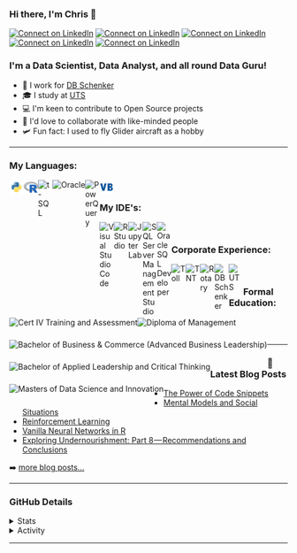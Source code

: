 ### Hi there, I'm Chris 👋

<!-- 
Good references:
- Shield details: https://shields.io/#your-badge
- Good Badges Repo: https://github.com/alexandresanlim/Badges4-README.md-Profile
- Another good Badges Repo: https://github.com/Ileriayo/markdown-badges 
-->

[![Connect on LinkedIn](https://img.shields.io/badge/--website?label=Website&logo=home-assistant&style=social)][website]
[![Connect on LinkedIn](https://img.shields.io/badge/--linkedin?label=LinkedIn&logo=linkedin&style=social)][linkedin]
[![Connect on LinkedIn](https://img.shields.io/badge/--stackoverflow?label=StackOverflow&logo=stack-overflow&style=social)][stackoverflow]
[![Connect on LinkedIn](https://img.shields.io/badge/--github?label=GitHub&logo=github&style=social)][github]
[![Connect on LinkedIn](https://img.shields.io/badge/--medium?label=Medium&logo=medium&style=social)][medium]

### I'm a Data Scientist, Data Analyst, and all round Data Guru!

<!--
Good reference sites for emoji's:
- https://gist.github.com/rxaviers/7360908
- https://gist.github.com/ricealexander/ae8b8cddc3939d6ba212f953701f53e6
- https://github.com/ikatyang/emoji-cheat-sheet
- https://unicode.org/emoji/charts/full-emoji-list.html
-->

- 🤵 I work for [DB Schenker][dbschenker]
- 🎓 I study at [UTS][uts]
- 💻 I'm keen to contribute to Open Source projects
- 🤝 I'd love to collaborate with like-minded people
- 🛩️ Fun fact: I used to fly Glider aircraft as a hobby

---

### My Languages:

[<img align="left" alt="Python" width="26px" src="https://raw.githubusercontent.com/github/explore/80688e429a7d4ef2fca1e82350fe8e3517d3494d/topics/python/python.png" />][python]
[<img align="left" alt="R" width="26px" src="https://raw.githubusercontent.com/github/explore/80688e429a7d4ef2fca1e82350fe8e3517d3494d/topics/r/r.png" />][r]
[<img align="left" alt="t-SQL" width="26px" src="https://hackr.io/tutorials/learn-sql-server/logo/logo-sql-server?ver=1557508629" />][tsql]
[<img align="left" alt="Oracle" height="26px" src="https://www.tenfold.com/wp-content/uploads/2017/05/icon-oracle-sales-cloud.png" />][plsql]
[<img align="left" alt="PowerQuery" width="26px" src="https://computrain.com//wp-content/uploads/2018/02/pq-icon-150x150.png" />][powerquery]
[<img align="left" alt="VB" width="26px" src="https://raw.githubusercontent.com/vscode-icons/vscode-icons/master/icons/file_type_vb.svg" />][vb]

</br>

### My IDE's:

[<img align="left" alt="Visual Studio Code" width="26px" src="https://upload.wikimedia.org/wikipedia/commons/thumb/9/9a/Visual_Studio_Code_1.35_icon.svg/1024px-Visual_Studio_Code_1.35_icon.svg.png" />][vscode]
[<img align="left" alt="RStudio" width="26px" src="https://enholm.net/wp-content/uploads/2015/08/RStudio-Ball.png" />][rstudio]
[<img align="left" alt="Jupyter Lab" width="26px" src="https://miro.medium.com/max/1036/1*FogMIj4gYwp3fTHLZuwavQ.png" />][jupyterlab]
[<img align="left" alt="SQL Server Management Studio" width="26px" src="https://www.edureka.co/blog/wp-content/uploads/2019/10/logo.png" />][ssms]
[<img align="left" alt="Oracle SQL Developer" width="26px" src="https://www.freeiconspng.com/uploads/sql-server-icon-png-28.png" />][sqldeveloper]

</br>

### Corporate Experience:

[<img align="left" alt="Toll" width="26px" src="https://posttrack.com/cdn/images/carriers/icons/0260-toll-group.png" />][toll]
[<img align="left" alt="TNT" width="26px" src="https://seeklogo.net/wp-content/uploads/2016/11/tnt-logo-vector-preview.png" />][tnt]
[<img align="left" alt="Rotary" width="26px" src="https://clubrunner.blob.core.windows.net/00000050229/Images/RotaryMoE_RGB.png" />][rotary]
[<img align="left" alt="DB Schenker" width="26px" src="https://seekvectorlogo.com/wp-content/uploads/2018/04/deutsche-bahn-db-vector-logo-small.png" />][schenker]
[<img align="left" alt="UTS" width="26px" src="https://storage-prtl-co.imgix.net/endor/organisations/11979/logos/1573589497_uts_logo_vertical_lockup_rgb_blk.jpg" />][schenker]

</br>

### Formal Education:

[<img align="left" alt="Cert IV Training and Assessment" height="40px" src="https://encrypted-tbn0.gstatic.com/images?q=tbn%3AANd9GcQMRm99KHU5nkIAMTOTUOEZ14VYuMFXM8y_Hw&usqp=CAU" />][benchmark_cert]
[<img align="left" alt="Diploma of Management" height="40px" src="https://encrypted-tbn0.gstatic.com/images?q=tbn%3AANd9GcQMRm99KHU5nkIAMTOTUOEZ14VYuMFXM8y_Hw&usqp=CAU" />][benchmark_dipm]
[<img align="left" alt="Bachelor of Business & Commerce (Advanced Business Leadership)" height="40px" src="https://www.greeningaustralia.org.au/wp-content/uploads/2017/11/University-of-Western-Sydney-final.png" />][uws_bbcabl]
[<img align="left" alt="Bachelor of Applied Leadership and Critical Thinking" height="40px" src="https://www.greeningaustralia.org.au/wp-content/uploads/2020/06/Western-Sydney-University_Stacked-Logo-200x200-1.png" />][wsu_balct]
[<img align="left" alt="Masters of Data Science and Innovation" height="40px" src="https://storage-prtl-co.imgix.net/endor/organisations/11979/logos/1573589497_uts_logo_vertical_lockup_rgb_blk.jpg" />][uts_mdsi]

</br>
</br>

---

### 📕 Latest Blog Posts

<!-- Blog Post Workflow: https://github.com/gautamkrishnar/blog-post-workflow -->

<!-- BLOG-POST-LIST:START -->
- [The Power of Code Snippets](https://medium.com/codex/the-power-of-code-snippets-9b0359e7ae2d?source=rss-56d03114dd5a------2)
- [Mental Models and Social Situations](https://betterhumans.pub/mental-models-80eb02b0dd70?source=rss-56d03114dd5a------2)
- [Reinforcement Learning](https://towardsdatascience.com/reinforcement-learning-fda8ff535bb6?source=rss-56d03114dd5a------2)
- [Vanilla Neural Networks in R](https://towardsdatascience.com/vanilla-neural-networks-in-r-43b028f415?source=rss-56d03114dd5a------2)
- [Exploring Undernourishment: Part 8 — Recommendations and Conclusions](https://medium.com/swlh/exploring-undernourishment-part-8-recommendations-and-conclusions-c5eb682bb3a5?source=rss-56d03114dd5a------2)
<!-- BLOG-POST-LIST:END -->

➡️ [more blog posts...][medium]

---

### GitHub Details

<details>
<summary>Stats</summary>

<!-- GitHub Stats: https://github.com/anuraghazra/github-readme-stats -->
<!-- Note: Set up as a one-row table, to get some pretty formatting of columns & borders -->

<table align="center">
<tr>
<td align="center">

[![GitHub Stats](https://chrimaho-github-readme-stats.vercel.app/api?username=chrimaho&show_icons=true&hide_border=true)][github]


</td>
<td align="center">

[![Top Langs](https://chrimaho-github-readme-stats.vercel.app/api/top-langs/?username=chrimaho&langs_count=8&hide_border=true&hide=html)][github]

</td>
</tr>
</table>

</details>

<details>
<summary>Activity</summary>

<!-- GitHub Activity: https://github.com/marketplace/actions/github-activity-readme -->
<!-- GitHub Activity ReadMe: https://github.com/jamesgeorge007/github-activity-readme -->

<!--START_SECTION:activity-->
1. 🎉 Merged PR [#9](https://github.com/chrimaho/ts-stat-tests/pull/9) in [chrimaho/ts-stat-tests](https://github.com/chrimaho/ts-stat-tests)
<!--END_SECTION:activity-->

</details>

---

<!--
**chrimaho/chrimaho** is a ✨ _special_ ✨ repository because its `README.md` (this file) appears on your GitHub profile.

Here are some ideas to get you started:

- 🔭 I’m currently working on ...
- 🌱 I’m currently learning ...
- 👯 I’m looking to collaborate on ...
- 🤔 I’m looking for help with ...
- 💬 Ask me about ...
- 📫 How to reach me: ...
- 😄 Pronouns: ...
- ⚡ Fun fact: ...

-->

[website]: https://chrismahoney.com.au/ "ChrisMahoney.com.au"
[linkedin]: https://www.linkedin.com/in/chrimaho/ "LinkedIn"
[github]: https://github.com/chrimaho "GitHub"
[medium]: https://medium.com/@chrimaho "Medium"
[stackoverflow]: https://stackoverflow.com/users/12036005/chrimaho "StackOverflow"
[dbschenker]: https://www.dbschenker.com/au-en/about/innovation-digitalization "DB Schenker"
[uts]: https://mdsi.uts.edu.au/ "UTS MDSI"
[python]: https://www.python.org/ "Python"
[r]: https://www.r-project.org/ "R"
[tsql]: https://www.microsoft.com/en-au/sql-server/ "t-SQL"
[plsql]: https://oracle.com/database "PL-SQL"
[powerquery]: https://docs.microsoft.com/en-us/power-query/ "PowerQuery"
[vb]: https://docs.microsoft.com/en-us/dotnet/visual-basic/ "Visual Basic"
[vscode]: https://code.visualstudio.com/ "Visual Studio Code"
[rstudio]: https://rstudio.com/ "RStudio"
[jupyterlab]: https://jupyterlab.readthedocs.io/en/latest/ "Jupyter Lab"
[ssms]: https://docs.microsoft.com/en-us/sql/ssms/ "SQL Server Management Studio"
[sqldeveloper]: http://oracle.com/technetwork/developer-tools/sql-developer/ "Oracle SQL Developer"
[toll]: https://www.tollgroup.com/ "Toll: 8 years"
[tnt]: https://www.tnt.com/ "TNT: 1 year"
[rotary]: http://www.rotaryaustralia.org.au/ "Rotary: 7 years"
[schenker]: https://www.dbschenker.com/au-en/about/innovation-digitalization "DB Schenker: 3 years"
[benchmark_cert]: https://www.benchmark.edu.au/ "Cert IV Training and Assessment"
[benchmark_dipm]: https://www.benchmark.edu.au/ "Diploma of Management"
[uws_bbcabl]: https://www.westernsydney.edu.au/future/study/courses/undergraduate/bachelor-of-business-advanced-business-leadership.html "Bachelor of Business & Commerce (Advanced Business Leadership)"
[wsu_balct]: https://www.westernsydney.edu.au/future/study/courses/undergraduate/bachelor-of-applied-leadership.html "Bachelor of Applied Leadership and Critical Thinking"
[uts_mdsi]: https://www.uts.edu.au/future-students/transdisciplinary-innovation/master-data-science-and-innovation/about-master-data-science-and-innovation "Masters of Data Science and Innovation"
